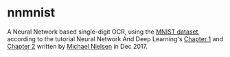 # nnmnist

A Neural Network based single-digit OCR, using the [MNIST dataset][mnist],
according to the tutorial Neural Network And Deep Learning's [Chapter 1][tut1] and [Chapter 2][tut2] written by [Michael Nielsen][mn] in Dec 2017.

[mnist]: http://yann.lecun.com/exdb/mnist/index.html
[tut1]:  http://neuralnetworksanddeeplearning.com/chap1.html
[tut2]:  http://neuralnetworksanddeeplearning.com/chap2.html
[mn]:    http://michaelnielsen.org/
